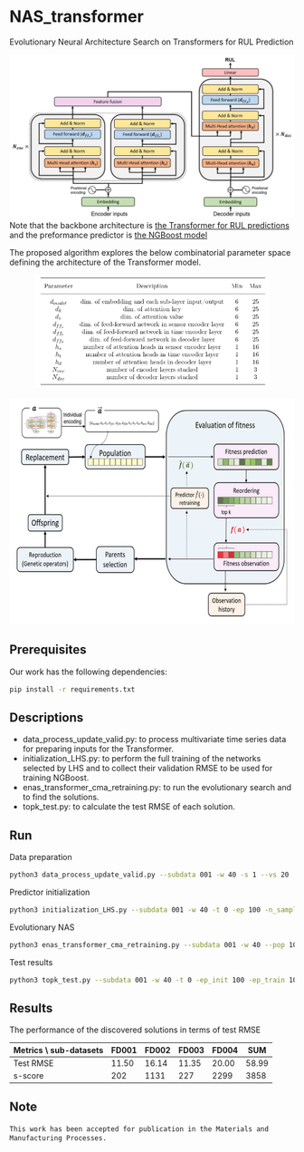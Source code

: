 # NAS_transformer
Evolutionary Neural Architecture Search on Transformers for RUL Prediction

![check](transformer_resize.png)
Note that the backbone architecture is [the Transformer for RUL predictions](https://arxiv.org/abs/2106.15842) and the preformance predictor is [the NGBoost model](https://arxiv.org/abs/1910.03225)  <br/>

The proposed algorithm explores the below combinatorial parameter space defining the architecture of the Transformer model.
<p align="center">
  <img height="200" src="/params.png">
</p>

<p align="center">
  <img height="400" src="/ea_predictor_resize.png">
</p>

## Prerequisites
Our work has the following dependencies:
```bash
pip install -r requirements.txt
```

## Descriptions
- data_process_update_valid.py: to process multivariate time series data for preparing inputs for the Transformer.
- initialization_LHS.py: to perform the full training of the networks selected by LHS and to collect their validation RMSE to be used for training NGBoost.
- enas_transformer_cma_retraining.py: to run the evolutionary search and to find the solutions.
- topk_test.py: to calculate the test RMSE of each solution.


## Run
Data preparation
```bash
python3 data_process_update_valid.py --subdata 001 -w 40 -s 1 --vs 20
```
Predictor initialization
```bash
python3 initialization_LHS.py --subdata 001 -w 40 -t 0 -ep 100 -n_samples 100 -pt 10
```
Evolutionary NAS
```bash
python3 enas_transformer_cma_retraining.py --subdata 001 -w 40 --pop 1000 --gen 10 -t 0 -ep 100 
```
Test results
```bash
python3 topk_test.py --subdata 001 -w 40 -t 0 -ep_init 100 -ep_train 100 --pop 1000 --gen 10 --model "NGB" -topk 10 -sp 100 -n_samples 100 --sc "ga_retrain"
```


## Results
The performance of the discovered solutions in terms of test RMSE

| Metrics \ sub-datasets | FD001 | FD002 | FD003 | FD004 | SUM   |
|------------------------|-------|-------|-------|-------|-------|
| Test RMSE              | 11.50 | 16.14 | 11.35 | 20.00 | 58.99 |
| s-score                | 202   | 1131  | 227   | 2299  | 3858  |



## Note
```
This work has been accepted for publication in the Materials and Manufacturing Processes.
```
